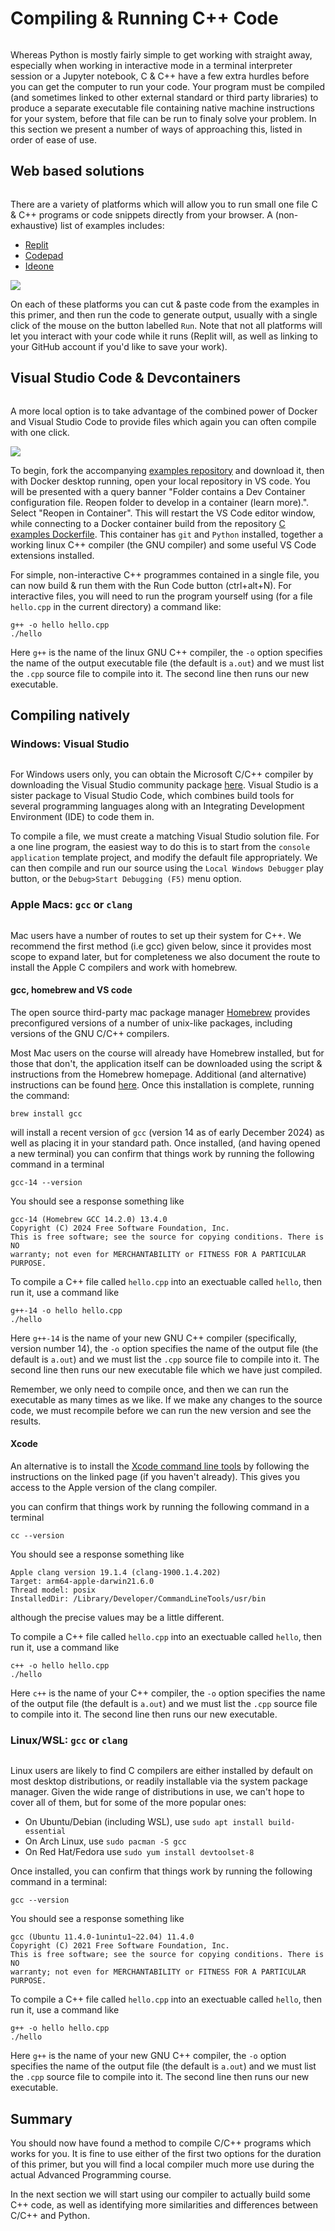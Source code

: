 # Compiling & Running C++ Code
```{index} compiling
```

Whereas Python is mostly fairly simple to get working with straight away, especially when working in interactive mode in a terminal interpreter session or a Jupyter notebook, C & C++ have a few extra hurdles before you can get the computer to run your code. Your program must be compiled (and sometimes linked to other external standard or third party libraries) to produce a separate executable file containing native machine instructions for your system, before that file can be run to finaly solve your problem. In this section we present a number of ways of approaching this, listed in order of ease of use.

## Web based solutions
```{index} compiling:web-based 
```

There are a variety of platforms which will allow you to run small one file C & C++ programs or code snippets directly from your browser. A (non-exhaustive) list of examples includes:
- [Replit](https://replit.com/languages/cpp)
- [Codepad](https://codepad.org/)
- [Ideone](https://ideone.com/)

![](images/replit.jpeg)

On each of these platforms you can cut & paste code from the examples in this primer, and then run the code to generate output, usually with a single click of the mouse on the button labelled `Run`. Note that not all platforms will let you interact with your code while it runs (Replit will, as well as linking to your GitHub account if you'd like to save your work).

## Visual Studio Code & Devcontainers
```{index} compiling: via docker
```

A more local option is to take advantage of the combined power of Docker and Visual Studio Code to provide files which again you can often compile with one click.

![](images/vscode.png)

To begin, fork the accompanying [examples repository](https://github.com/ese-msc/c-examples) and download it, then with Docker desktop running, open your local repository in VS code. You will be presented with a query banner "Folder contains a Dev Container configuration file. Reopen folder to develop in a container (learn more).". Select "Reopen in Container". This will restart the VS Code editor window, while connecting to a Docker container build from the repository [C examples Dockerfile](https://ese-msc/c-examples/.devcontainer/Dockerfile). This container has `git` and `Python` installed, together a working linux C++ compiler (the GNU compiler) and some useful VS Code extensions installed.

For simple, non-interactive C++ programmes contained in a single file, you can now build & run them with the Run Code button (ctrl+alt+N). For interactive files, you will need to run the program yourself using (for a file `hello.cpp` in the current directory) a command like:

```
g++ -o hello hello.cpp
./hello
```

Here `g++` is the name of the linux GNU C++ compiler, the `-o` option specifies the name of the output executable file (the default is `a.out`) and we must list the `.cpp` source file to compile into it. The second line then runs our new executable.

## Compiling natively

### Windows: Visual Studio
```{index} compiling:windows native
```

For Windows users only, you can obtain the Microsoft C/C++ compiler by downloading the Visual Studio community package [here](https://visualstudio.microsoft.com/vs/community/). Visual Studio is a sister package to Visual Studio Code, which combines build tools for several programming languages along with an Integrating Development Environment (IDE) to code them in.

To compile a file, we must create a matching Visual Studio solution file. For a one line program, the easiest way to do this is to start from the `console application` template project, and modify the default file appropriately. We can then compile and run our source using the `Local Windows Debugger` play button, or  the `Debug>Start Debugging (F5)` menu option.

### Apple Macs: `gcc` or `clang`
```{index} compiling:mac
``` 

Mac users have a number of routes to set up their system for C++. We recommend the first method (i.e gcc) given below, since it provides most scope to expand later, but for completeness we also document the route to install the Apple C compilers and work with homebrew.

#### gcc, homebrew and VS code

The open source third-party mac package manager [Homebrew](https://brew.sh/) provides preconfigured versions of a number of unix-like packages, including versions of the GNU C/C++ compilers.

Most Mac users on the course will already have Homebrew installed, but for those that don't, the application itself can be downloaded using the script & instructions from the Homebrew homepage. Additional (and alternative) instructions can be found [here](https://docs.brew.sh/Installation). Once this installation is complete, running the command:

```
brew install gcc
```

will install a recent version of `gcc` (version 14 as of early December 2024) as well as placing it in your standard path. Once installed, (and having opened a new terminal) you can confirm that things work by running the following command in a terminal

```
gcc-14 --version
```

You should see a response something like

```
gcc-14 (Homebrew GCC 14.2.0) 13.4.0
Copyright (C) 2024 Free Software Foundation, Inc.
This is free software; see the source for copying conditions. There is NO
warranty; not even for MERCHANTABILITY or FITNESS FOR A PARTICULAR PURPOSE.
```

To compile a C++ file called `hello.cpp` into an exectuable called `hello`, then run it, use a command like

```
g++-14 -o hello hello.cpp
./hello
```

Here `g++-14` is the name of your new GNU C++ compiler (specifically, version number 14), the `-o` option specifies the name of the output file (the default is `a.out`) and we must list the `.cpp` source file to compile into it. The second line then runs our new executable file which we have just compiled.

Remember, we only need to compile once, and then we can run the executable as many times as we like. If we make any changes to the source code, we must recompile before we can run the new version and see the results.

#### Xcode

An alternative is to install the [Xcode command line tools](https://mac.install.guide/commandlinetools/4.html) by following the instructions on the linked page (if you haven't already). This gives you access to the Apple version of the clang compiler. 

you can confirm that things work by running the following command in a terminal

```
cc --version
```

You should see a response something like

```
Apple clang version 19.1.4 (clang-1900.1.4.202)
Target: arm64-apple-darwin21.6.0
Thread model: posix
InstalledDir: /Library/Developer/CommandLineTools/usr/bin
```
although the precise values may be a little different.

To compile a C++ file called `hello.cpp` into an exectuable called `hello`, then run it, use a command like

```
c++ -o hello hello.cpp
./hello
```

Here `c++` is the name of your C++ compiler, the `-o` option specifies the name of the output file (the default is `a.out`) and we must list the `.cpp` source file to compile into it. The second line then runs our new executable.


### Linux/WSL: `gcc` or `clang`
```{index} compiling:linux
```

Linux users are likely to find C compilers are either installed by default on most desktop distributions, or readily installable via the system package manager. Given the wide range of distributions in use, we can't hope to cover all of them, but for some of the more popular ones:

- On Ubuntu/Debian (including WSL), use `sudo apt install build-essential`
- On Arch Linux, use `sudo pacman -S gcc`
- On Red Hat/Fedora use `sudo yum install devtoolset-8`
 
Once installed,  you can confirm that things work by running the following command in a terminal:

```
gcc --version
```

You should see a response something like

```
gcc (Ubuntu 11.4.0-1unintu1~22.04) 11.4.0
Copyright (C) 2021 Free Software Foundation, Inc.
This is free software; see the source for copying conditions. There is NO
warranty; not even for MERCHANTABILITY or FITNESS FOR A PARTICULAR PURPOSE.
```

To compile a C++ file called `hello.cpp` into an exectuable called `hello`, then run it, use a command like

```
g++ -o hello hello.cpp
./hello
```

Here `g++` is the name of your new GNU C++ compiler, the `-o` option specifies the name of the output file (the default is `a.out`) and we must list the `.cpp` source file to compile into it. The second line then runs our new executable.

## Summary

You should now have found a method to compile C/C++ programs which works for you. It is fine to use either of the first two options for the duration of this primer, but you will find a local compiler much more use during the actual Advanced Programming course.

In the next section we will start using our compiler to actually build some C++ code, as well as identifying more similarities and differences between C/C++ and Python.

